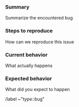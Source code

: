 ### Summary

Summarize the encountered bug

### Steps to reproduce

How can we reproduce this issue

### Current behavior

What actually happens

### Expected behavior

What did you expect to happen

/label ~"type::bug"
